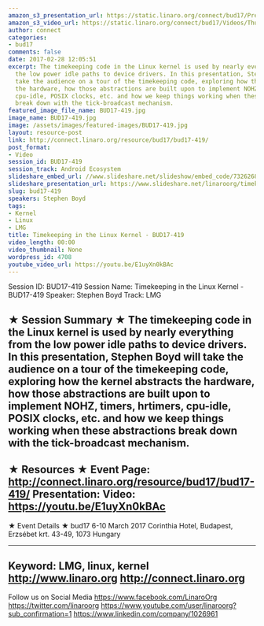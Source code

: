 ```yaml
---
amazon_s3_presentation_url: https://static.linaro.org/connect/bud17/Presentations/BUD17-419%20Timekeeping%20in%20the%20Linux%20Kernel.pdf
amazon_s3_video_url: https://static.linaro.org/connect/bud17/Videos/Thursday/BUD17-419%20Timekeeping%20in%20the%20Linux%20Kernel.mp4
author: connect
categories:
- bud17
comments: false
date: 2017-02-28 12:05:51
excerpt: The timekeeping code in the Linux kernel is used by nearly everything from
  the low power idle paths to device drivers. In this presentation, Stephen Boyd will
  take the audience on a tour of the timekeeping code, exploring how the kernel abstracts
  the hardware, how those abstractions are built upon to implement NOHZ, timers, hrtimers,
  cpu-idle, POSIX clocks, etc. and how we keep things working when these abstractions
  break down with the tick-broadcast mechanism.
featured_image_file_name: BUD17-419.jpg
image_name: BUD17-419.jpg
image: /assets/images/featured-images/BUD17-419.jpg
layout: resource-post
link: http://connect.linaro.org/resource/bud17/bud17-419/
post_format:
- Video
session_id: BUD17-419
session_track: Android Ecosystem
slideshare_embed_url: //www.slideshare.net/slideshow/embed_code/73262680
slideshare_presentation_url: https://www.slideshare.net/linaroorg/timekeeping-in-the-linux-kernel-bud17419-speaker-stephen-boyd
slug: bud17-419
speakers: Stephen Boyd
tags:
- Kernel
- Linux
- LMG
title: Timekeeping in the Linux Kernel - BUD17-419
video_length: 00:00
video_thumbnail: None
wordpress_id: 4708
youtube_video_url: https://youtu.be/E1uyXn0kBAc
---
```


Session ID: BUD17-419
Session Name: Timekeeping in the Linux Kernel - BUD17-419
Speaker: Stephen Boyd
Track: LMG


★ Session Summary ★
The timekeeping code in the Linux kernel is used by nearly everything from the low power idle paths to device drivers. In this presentation, Stephen Boyd will take the audience on a tour of the timekeeping code, exploring how the kernel abstracts the hardware, how those abstractions are built upon to implement NOHZ, timers, hrtimers, cpu-idle, POSIX clocks, etc. and how we keep things working when these abstractions break down with the tick-broadcast mechanism.
---------------------------------------------------
★ Resources ★
Event Page: http://connect.linaro.org/resource/bud17/bud17-419/
Presentation:
Video: https://youtu.be/E1uyXn0kBAc
 ---------------------------------------------------

★ Event Details ★
bud17
6-10 March 2017
Corinthia Hotel, Budapest,
Erzsébet krt. 43-49,
1073 Hungary

---------------------------------------------------
Keyword: LMG, linux, kernel
http://www.linaro.org
http://connect.linaro.org
---------------------------------------------------
Follow us on Social Media
https://www.facebook.com/LinaroOrg
https://twitter.com/linaroorg
https://www.youtube.com/user/linaroorg?sub_confirmation=1
https://www.linkedin.com/company/1026961